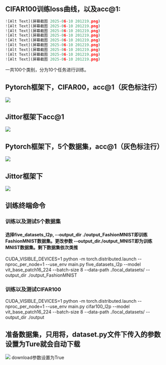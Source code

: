 ## CIFAR100训练loss曲线，以及acc@1:

```python
![Alt Text](屏幕截图 2025-06-10 201219.png)
![Alt Text](屏幕截图 2025-06-10 201219.png)
![Alt Text](屏幕截图 2025-06-10 201219.png)
![Alt Text](屏幕截图 2025-06-10 201219.png)
![Alt Text](屏幕截图 2025-06-10 201219.png)
![Alt Text](屏幕截图 2025-06-10 201219.png)
![Alt Text](屏幕截图 2025-06-10 201219.png)
![Alt Text](屏幕截图 2025-06-10 201219.png)
![Alt Text](屏幕截图 2025-06-10 201219.png)

```

一共100个类别，分为10个任务进行训练。

## Pytorch框架下，CIFAR00，acc@1（灰色标注行）

![](C:\Users\26658\AppData\Roaming\marktext\images\2025-06-10-19-16-01-image.png)

## Jittor框架下acc@1

![](C:\Users\26658\AppData\Roaming\marktext\images\2025-06-10-19-17-32-image.png)

## Pytorch框架下，5个数据集，acc@1（灰色标注行）

![](C:\Users\26658\AppData\Roaming\marktext\images\2025-06-10-19-18-46-image.png)

## Jittor框架下

![](C:\Users\26658\AppData\Roaming\marktext\images\2025-06-10-19-20-05-image.png)

## 训练终端命令

### 训练以及测试5个数据集

#### 选择five_datasets_l2p, --output_dir ./output_FashionMNIST即训练FashionMNIST数据集。更改参数 --output_dir./output_MNIST即为训练MNIST数据集。剩下数据集依次类推

CUDA_VISIBLE_DEVICES=1 python -m torch.distributed.launch --nproc_per_node=1 --use_env main.py five_datasets_l2p --model vit_base_patch16_224 --batch-size 8 --data-path ./local_datasets/ --output_dir ./output_FashionMNIST

### 训练以及测试CIFAR100

CUDA_VISIBLE_DEVICES=1 python -m torch.distributed.launch --nproc_per_node=1 --use_env main.py cifar100_l2p --model vit_base_patch16_224 --batch-size 8 --data-path ./local_datasets/ --output_dir ./output

## 准备数据集，只用将，dataset.py文件下传入的参数设置为Ture就会自动下载

![](C:\Users\26658\AppData\Roaming\marktext\images\2025-06-10-19-47-33-image.png)
download参数设置为True
